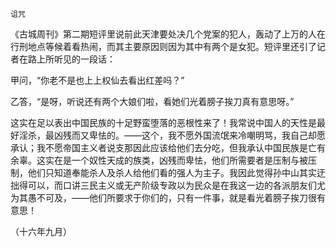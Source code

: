     诅咒 

   《古城周刊》第二期短评里说前此天津要处决几个党案的犯人，轰动了上万的人在行刑地点等候着看热闹，而其主要原因则因为其中有两个是女犯。短评里还引了记者在路上所听见的一段话：

   甲问，“你老不是也上上权仙去看出红差吗？”

   乙答，“是呀，听说还有两个大娘们啦，看她们光着膀子挨刀真有意思呀。”

   这实在足以表出中国民族的十足野蛮堕落的恶根性来了！我常说中国人的天性是最好淫杀，最凶残而又卑怯的。——这个，我不愿外国流氓来冷嘲明骂，我自己却愿承认；我不愿帝国主义者说支那因此应该给他们去分吃，但我承认中国民族是亡有余辜。这实在是一个奴性天成的族类，凶残而卑怯，他们所需要者是压制与被压制，他们只知道奉能杀人及杀人给他们看的强人为主子。我因此觉得孙中山其实迂拙得可以，而口讲三民主义或无产阶级专政以为民众是在我这一边的各派朋友们尤为其愚不可及，——他们所要求于你们的，只有一件事，就是看光着膀子挨刀很有意思！

   （十六年九月）

